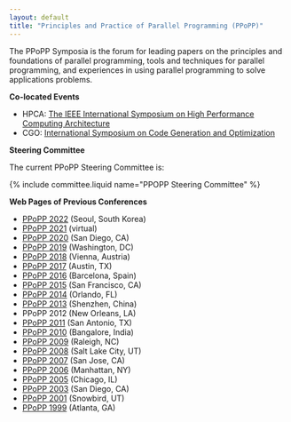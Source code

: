 ```yaml
---
layout: default
title: "Principles and Practice of Parallel Programming (PPoPP)"
---
```

The PPoPP Symposia is the forum for leading papers on the principles
and foundations of parallel programming, tools and techniques for
parallel programming, and experiences in using parallel programming to
solve applications problems.

**Co-located Events**

- HPCA: [The IEEE International Symposium on High Performance Computing Architecture](http://hpcaconf.org)
- CGO: [International Symposium on Code Generation and Optimization](http://cgo.org)

**Steering Committee**

The current PPoPP Steering Committee is:

{% include committee.liquid name="PPOPP Steering Committee" %}

**Web Pages of Previous Conferences**

* [PPoPP 2022](http://ppopp22.sigplan.org) (Seoul, South Korea)
* [PPoPP 2021](http://ppopp21.sigplan.org) (virtual)
* [PPoPP 2020](http://ppopp20.sigplan.org) (San Diego, CA)
* [PPoPP 2019](http://ppopp19.sigplan.org) (Washington, DC)
* [PPoPP 2018](http://ppopp18.sigplan.org) (Vienna, Austria)
* [PPoPP 2017](http://ppopp17.sigplan.org) (Austin, TX)
* [PPoPP 2016](http://conf.researchr.org/home/ppopp-2016) (Barcelona, Spain)
* [PPoPP 2015](http://ppopp15.soe.ucsc.edu/) (San Francisco, CA)
* [PPoPP 2014](https://sites.google.com/site/ppopp2014/) (Orlando, FL)
* [PPoPP 2013](http://ppopp2013.ics.uci.edu) (Shenzhen, China)
* PPoPP 2012 (New Orleans, LA)
* [PPoPP 2011](http://ppopp11.ac.uma.es/tiki-index.php) (San Antonio, TX)
* [PPoPP 2010](http://polaris.cs.uiuc.edu/ppopp10/) (Bangalore, India)
* [PPoPP 2009](http://ppopp09.rice.edu/) (Raleigh, NC)
* [PPoPP 2008](http://research.ihost.com/ppopp08/) (Salt Lake City, UT)
* [PPoPP 2007](http://ftg.lbl.gov/ppopp07/) (San Jose, CA)
* [PPoPP 2006](http://dynamo.ecn.purdue.edu/~smidkiff/ppopp/) (Manhattan, NY)
* [PPoPP 2005](http://www.cs.cornell.edu/Conferences/PPoPP05/) (Chicago, IL)
* [PPoPP 2003](http://ppopp.lcs.mit.edu/) (San Diego, CA)
* [PPoPP 2001](http://www.lsc.nd.edu/ppopp/) (Snowbird, UT)
* [PPoPP 1999](http://csag.ucsd.edu/ppopp/) (Atlanta, GA)
